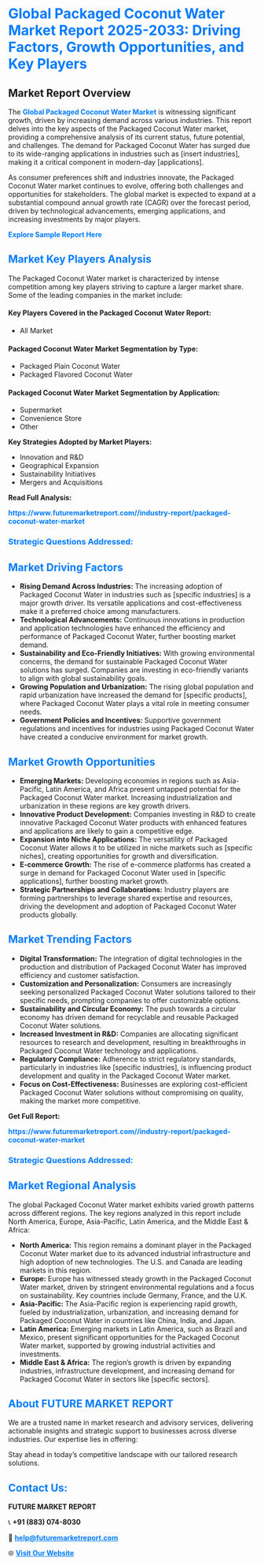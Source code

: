 <h1 style="color: #007BFF;">Global Packaged Coconut Water Market Report 2025-2033: Driving Factors, Growth Opportunities, and Key Players</h1>

<section id="overview">
<h2>Market Report Overview</h2>
<p>The <a href="https://www.futuremarketreport.com//industry-report/packaged-coconut-water-market" style="color: #007BFF; text-decoration: none;"><strong>Global Packaged Coconut Water Market</strong></a> is witnessing significant growth, driven by increasing demand across various industries. This report delves into the key aspects of the Packaged Coconut Water market, providing a comprehensive analysis of its current status, future potential, and challenges. The demand for Packaged Coconut Water has surged due to its wide-ranging applications in industries such as [insert industries], making it a critical component in modern-day [applications].</p>
<p>As consumer preferences shift and industries innovate, the Packaged Coconut Water market continues to evolve, offering both challenges and opportunities for stakeholders. The global market is expected to expand at a substantial compound annual growth rate (CAGR) over the forecast period, driven by technological advancements, emerging applications, and increasing investments by major players.</p>
</section>

<section id="overview">
<p><a href="https://www.futuremarketreport.com//request-sample/reportId=50839" style="color: #007BFF; text-decoration: none;"><strong>Explore Sample Report Here</strong></a></p>
</section>

<section id="key-players">
<h2 style="color: #007BFF;">Market Key Players Analysis</h2>
<p>The Packaged Coconut Water market is characterized by intense competition among key players striving to capture a larger market share. Some of the leading companies in the market include:</p>
<h4>Key Players Covered in the Packaged Coconut Water Report:</h4>
<ul><li>All Market</li></ul>
<h4>Packaged Coconut Water Market Segmentation by Type:</h4>
<ul><li>Packaged Plain Coconut Water</li><li>Packaged Flavored Coconut Water</li></ul>

<h4>Packaged Coconut Water Market Segmentation by Application:</h4>
<ul><li>Supermarket</li><li>Convenience Store</li><li>Other</li></ul>
<p><strong>Key Strategies Adopted by Market Players:</strong></p>
<ul>
<li>Innovation and R&D</li>
<li>Geographical Expansion</li>
<li>Sustainability Initiatives</li>
<li>Mergers and Acquisitions</li>
</ul>
</section>

<section>
<p><strong>Read Full Analysis: </strong></p><a href="https://www.futuremarketreport.com//industry-report/packaged-coconut-water-market" style="color: #007BFF; text-decoration: none;"><strong>https://www.futuremarketreport.com//industry-report/packaged-coconut-water-market</strong></a>
<h3 style="color: #007BFF;">Strategic Questions Addressed:</h3>
</section>

<section id="driving-factors">
<h2 style="color: #007BFF;">Market Driving Factors</h2>
<ul>
<li><strong>Rising Demand Across Industries:</strong> The increasing adoption of Packaged Coconut Water in industries such as [specific industries] is a major growth driver. Its versatile applications and cost-effectiveness make it a preferred choice among manufacturers.</li>
<li><strong>Technological Advancements:</strong> Continuous innovations in production and application technologies have enhanced the efficiency and performance of Packaged Coconut Water, further boosting market demand.</li>
<li><strong>Sustainability and Eco-Friendly Initiatives:</strong> With growing environmental concerns, the demand for sustainable Packaged Coconut Water solutions has surged. Companies are investing in eco-friendly variants to align with global sustainability goals.</li>
<li><strong>Growing Population and Urbanization:</strong> The rising global population and rapid urbanization have increased the demand for [specific products], where Packaged Coconut Water plays a vital role in meeting consumer needs.</li>
<li><strong>Government Policies and Incentives:</strong> Supportive government regulations and incentives for industries using Packaged Coconut Water have created a conducive environment for market growth.</li>
</ul>
</section>

<section id="growth-opportunities">
<h2 style="color: #007BFF;">Market Growth Opportunities</h2>
<ul>
<li><strong>Emerging Markets:</strong> Developing economies in regions such as Asia-Pacific, Latin America, and Africa present untapped potential for the Packaged Coconut Water market. Increasing industrialization and urbanization in these regions are key growth drivers.</li>
<li><strong>Innovative Product Development:</strong> Companies investing in R&D to create innovative Packaged Coconut Water products with enhanced features and applications are likely to gain a competitive edge.</li>
<li><strong>Expansion into Niche Applications:</strong> The versatility of Packaged Coconut Water allows it to be utilized in niche markets such as [specific niches], creating opportunities for growth and diversification.</li>
<li><strong>E-commerce Growth:</strong> The rise of e-commerce platforms has created a surge in demand for Packaged Coconut Water used in [specific applications], further boosting market growth.</li>
<li><strong>Strategic Partnerships and Collaborations:</strong> Industry players are forming partnerships to leverage shared expertise and resources, driving the development and adoption of Packaged Coconut Water products globally.</li>
</ul>
</section>

<section id="trending-factors">
<h2 style="color: #007BFF;">Market Trending Factors</h2>
<ul>
<li><strong>Digital Transformation:</strong> The integration of digital technologies in the production and distribution of Packaged Coconut Water has improved efficiency and customer satisfaction.</li>
<li><strong>Customization and Personalization:</strong> Consumers are increasingly seeking personalized Packaged Coconut Water solutions tailored to their specific needs, prompting companies to offer customizable options.</li>
<li><strong>Sustainability and Circular Economy:</strong> The push towards a circular economy has driven demand for recyclable and reusable Packaged Coconut Water solutions.</li>
<li><strong>Increased Investment in R&D:</strong> Companies are allocating significant resources to research and development, resulting in breakthroughs in Packaged Coconut Water technology and applications.</li>
<li><strong>Regulatory Compliance:</strong> Adherence to strict regulatory standards, particularly in industries like [specific industries], is influencing product development and quality in the Packaged Coconut Water market.</li>
<li><strong>Focus on Cost-Effectiveness:</strong> Businesses are exploring cost-efficient Packaged Coconut Water solutions without compromising on quality, making the market more competitive.</li>
</ul>
</section>

<section>
<p><strong>Get Full Report: </strong></p><a href="https://www.futuremarketreport.com//industry-report/packaged-coconut-water-market" style="color: #007BFF; text-decoration: none;"><strong>https://www.futuremarketreport.com//industry-report/packaged-coconut-water-market</strong></a>
<h3 style="color: #007BFF;">Strategic Questions Addressed:</h3>
</section>


<section id="regional-analysis">
<h2 style="color: #007BFF;">Market Regional Analysis</h2>
<p>The global Packaged Coconut Water market exhibits varied growth patterns across different regions. The key regions analyzed in this report include North America, Europe, Asia-Pacific, Latin America, and the Middle East & Africa:</p>
<ul>
<li><strong>North America:</strong> This region remains a dominant player in the Packaged Coconut Water market due to its advanced industrial infrastructure and high adoption of new technologies. The U.S. and Canada are leading markets in this region.</li>
<li><strong>Europe:</strong> Europe has witnessed steady growth in the Packaged Coconut Water market, driven by stringent environmental regulations and a focus on sustainability. Key countries include Germany, France, and the U.K.</li>
<li><strong>Asia-Pacific:</strong> The Asia-Pacific region is experiencing rapid growth, fueled by industrialization, urbanization, and increasing demand for Packaged Coconut Water in countries like China, India, and Japan.</li>
<li><strong>Latin America:</strong> Emerging markets in Latin America, such as Brazil and Mexico, present significant opportunities for the Packaged Coconut Water market, supported by growing industrial activities and investments.</li>
<li><strong>Middle East & Africa:</strong> The region’s growth is driven by expanding industries, infrastructure development, and increasing demand for Packaged Coconut Water in sectors like [specific sectors].</li>
</ul>
</section>

<footer>
<h2 style="color: #007BFF;">About FUTURE MARKET REPORT</h2>
<p>We are a trusted name in market research and advisory services, delivering actionable insights and strategic support to businesses across diverse industries. Our expertise lies in offering:</p>

<p>Stay ahead in today’s competitive landscape with our tailored research solutions.</p>

<h2 style="color: #007BFF;">Contact Us:</h2>
<p><strong>FUTURE MARKET REPORT</strong></p>
<p>📞 <strong>+91 (883) 074-8030</strong></p>
<p>📧 <strong><a href="mailto:help@futuremarketreport.com" style="color: #007BFF;">help@futuremarketreport.com</a></strong></p>
<p>🌐 <strong><a href="https://www.futuremarketreport.com/" style="color: #007BFF;">Visit Our Website</a></strong></p>
</footer>